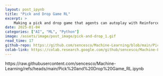 ```yaml
---
layout: post_ipynb
title: "Pick and Drop Game RL"
excerpt: >
    Making a pick and drop game that agents can autoplay with Reinforcement Learning.
date: 2025-01-04
categories: ["AI", "ML", "Python"]
image: /assets/image/post_image/pick-and-drop_1.gif
read_time: 17
github-repo: https://github.com/sencesco/Machine-Learning/blob/main/Pick%20and%20Drop%20Game_RL.ipynb
colab-link: https://colab.research.google.com/github/sencesco/Machine-Learning/blob/main/Pick%20and%20Drop%20Game_RL.ipynb
---
```


<div id="notebook-content">
    https://raw.githubusercontent.com/sencesco/Machine-Learning/refs/heads/main/Pick%20and%20Drop%20Game_RL.ipynb
</div>